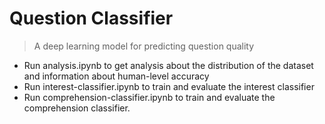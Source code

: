 # Question Classifier
> A deep learning model for predicting question quality
>

- Run analysis.ipynb to get analysis about the distribution of the dataset and information about human-level accuracy
- Run interest-classifier.ipynb to train and evaluate the interest classifier
- Run comprehension-classifier.ipynb to train and evaluate the comprehension classifier.
